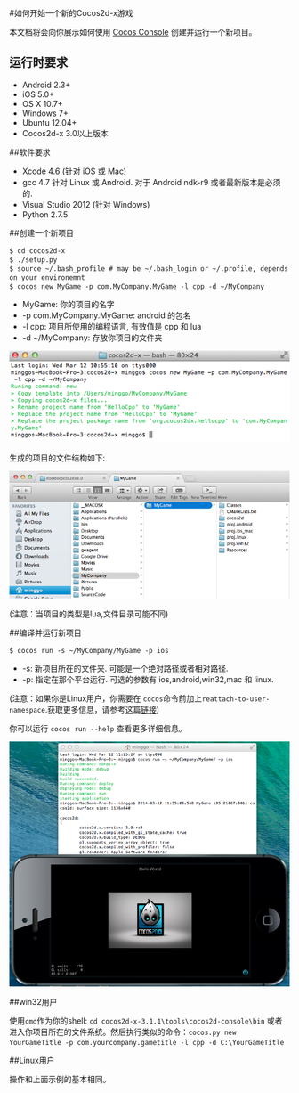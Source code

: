 #如何开始一个新的Cocos2d-x游戏

本文档将会向你展示如何使用 [Cocos Console](../../v3/CCConsole/zh.md) 创建并运行一个新项目。

## 运行时要求
- Android 2.3+
- iOS 5.0+
- OS X 10.7+
- Windows 7+
- Ubuntu 12.04+
- Cocos2d-x 3.0以上版本

##软件要求

- Xcode 4.6 (针对 iOS 或 Mac)
- gcc 4.7 针对 Linux 或 Android. 对于 Android ndk-r9 或者最新版本是必须的.
- Visual Studio 2012 (针对 Windows)
- Python 2.7.5

##创建一个新项目

```
$ cd cocos2d-x
$ ./setup.py
$ source ~/.bash_profile # may be ~/.bash_login or ~/.profile, depends on your environemnt
$ cocos new MyGame -p com.MyCompany.MyGame -l cpp -d ~/MyCompany
```

- MyGame: 你的项目的名字
- -p com.MyCompany.MyGame: android 的包名
- -l cpp: 项目所使用的编程语言, 有效值是 cpp 和 lua
- -d ~/MyCompany: 存放你项目的文件夹

![img](res/new_game.png)

生成的项目的文件结构如下:

![img](res/folder_structure.png)

(注意：当项目的类型是lua,文件目录可能不同)

##编译并运行新项目

```
$ cocos run -s ~/MyCompany/MyGame -p ios
```

- -s: 新项目所在的文件夹. 可能是一个绝对路径或者相对路径.
- -p: 指定在那个平台运行. 可选的参数有 ios,android,win32,mac 和 linux.

(注意：如果你是Linux用户，你需要在 `cocos`命令前加上`reattach-to-user-namespace`.获取更多信息，请参考这篇[链接](https://github.com/phonegap/ios-sim))

你可以运行 `cocos run --help` 查看更多详细信息。

![img](res/run_screen.png)

##win32用户

使用`cmd`作为你的shell: `cd cocos2d-x-3.1.1\tools\cocos2d-console\bin` 或者进入你项目所在的文件系统。然后执行类似的命令：`cocos.py new YourGameTitle -p com.yourcompany.gametitle -l cpp -d C:\YourGameTitle`

##Linux用户

操作和上面示例的基本相同。